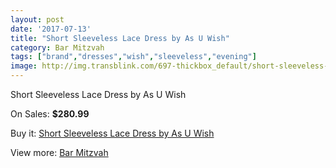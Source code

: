 ```yaml
---
layout: post
date: '2017-07-13'
title: "Short Sleeveless Lace Dress by As U Wish"
category: Bar Mitzvah
tags: ["brand","dresses","wish","sleeveless","evening"]
image: http://img.transblink.com/697-thickbox_default/short-sleeveless-lace-dress-by-as-u-wish.jpg
---
```

Short Sleeveless Lace Dress by As U Wish

On Sales: **$280.99**
<a href="https://www.transblink.com/en/bar-mitzvah/193-short-sleeveless-lace-dress-by-as-u-wish.html"><amp-img layout="responsive" width="600" height="600" src="//img.transblink.com/697-thickbox_default/short-sleeveless-lace-dress-by-as-u-wish.jpg" alt="Short Sleeveless Lace Dress by As U Wish 0" /></a>
<a href="https://www.transblink.com/en/bar-mitzvah/193-short-sleeveless-lace-dress-by-as-u-wish.html"><amp-img layout="responsive" width="600" height="600" src="//img.transblink.com/699-thickbox_default/short-sleeveless-lace-dress-by-as-u-wish.jpg" alt="Short Sleeveless Lace Dress by As U Wish 1" /></a>
<a href="https://www.transblink.com/en/bar-mitzvah/193-short-sleeveless-lace-dress-by-as-u-wish.html"><amp-img layout="responsive" width="600" height="600" src="//img.transblink.com/698-thickbox_default/short-sleeveless-lace-dress-by-as-u-wish.jpg" alt="Short Sleeveless Lace Dress by As U Wish 2" /></a>

Buy it: [Short Sleeveless Lace Dress by As U Wish](https://www.transblink.com/en/bar-mitzvah/193-short-sleeveless-lace-dress-by-as-u-wish.html "Short Sleeveless Lace Dress by As U Wish")

View more: [Bar Mitzvah](https://www.transblink.com/en/2-bar-mitzvah "Bar Mitzvah")